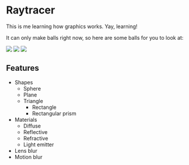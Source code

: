 # Raytracer

This is me learning how graphics works. Yay, learning!

It can only make balls right now, so here are some balls for you to look at:

<img src="https://github.com/davepagurek/raytracer/blob/master/samples/lights_on_plane.png?raw=true" />

<img src="https://github.com/davepagurek/raytracer/blob/master/samples/motionblur.png?raw=true" />

<img src="https://github.com/davepagurek/raytracer/blob/master/samples/prisms.png?raw=true" />

## Features
- Shapes
  - Sphere
  - Plane
  - Triangle
    - Rectangle
    - Rectangular prism
- Materials
  - Diffuse
  - Reflective
  - Refractive
  - Light emitter
- Lens blur
- Motion blur
